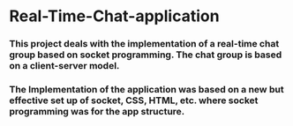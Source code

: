 # Real-Time-Chat-application

### This project deals with the implementation of a real-time chat group based on socket programming. The chat group is based on a client-server model.
### The Implementation of the application was based on a new but effective set up of socket, CSS, HTML, etc. where socket programming was for the app structure. 

